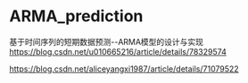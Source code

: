 # ARMA_prediction
基于时间序列的短期数据预测--ARMA模型的设计与实现
https://blog.csdn.net/u010665216/article/details/78329574

https://blog.csdn.net/aliceyangxi1987/article/details/71079522
